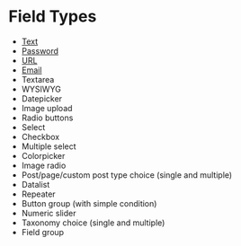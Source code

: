 # Field Types

* [Text](text.md)
* [Password](password.md)
* [URL](url.md)
* [Email](email.md)
* Textarea
* WYSIWYG
* Datepicker
* Image upload
* Radio buttons
* Select
* Checkbox
* Multiple select
* Colorpicker
* Image radio
* Post/page/custom post type choice (single and multiple)
* Datalist
* Repeater
* Button group (with simple condition)
* Numeric slider
* Taxonomy choice (single and multiple)
* Field group